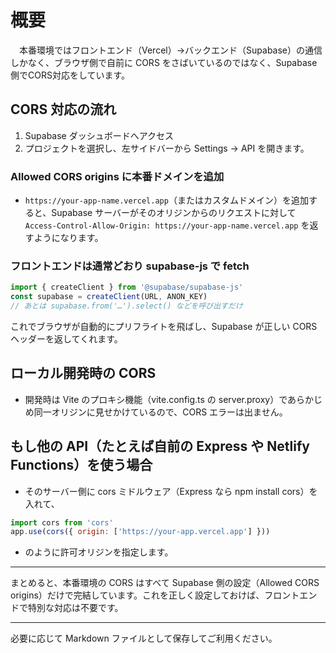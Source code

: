 # 概要
　本番環境ではフロントエンド（Vercel）→バックエンド（Supabase）の通信しかなく、ブラウザ側で自前に CORS をさばいているのではなく、Supabase 側でCORS対応をしています。

## CORS 対応の流れ
1. Supabase ダッシュボードへアクセス
2. プロジェクトを選択し、左サイドバーから Settings → API を開きます。

### Allowed CORS origins に本番ドメインを追加
- `https://your-app-name.vercel.app`（またはカスタムドメイン）を追加すると、Supabase サーバーがそのオリジンからのリクエストに対して  
  `Access-Control-Allow-Origin: https://your-app-name.vercel.app` を返すようになります。

### フロントエンドは通常どおり supabase-js で fetch

```ts
import { createClient } from '@supabase/supabase-js'
const supabase = createClient(URL, ANON_KEY)
// あとは supabase.from('…').select() などを呼び出すだけ
```
これでブラウザが自動的にプリフライトを飛ばし、Supabase が正しい CORS ヘッダーを返してくれます。

## ローカル開発時の CORS
- 開発時は Vite のプロキシ機能（vite.config.ts の server.proxy）であらかじめ同一オリジンに見せかけているので、CORS エラーは出ません。

## もし他の API（たとえば自前の Express や Netlify Functions）を使う場合
- そのサーバー側に cors ミドルウェア（Express なら npm install cors）を入れて、

```js
import cors from 'cors'
app.use(cors({ origin: ['https://your-app.vercel.app'] }))
```
- のように許可オリジンを指定します。

---

まとめると、本番環境の CORS はすべて Supabase 側の設定（Allowed CORS origins）だけで完結しています。これを正しく設定しておけば、フロントエンドで特別な対応は不要です。

---

必要に応じて Markdown ファイルとして保存してご利用ください。